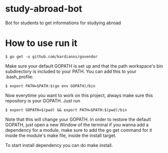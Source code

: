 # study-abroad-bot

Bot for students to get informations for studying abroad

# How to use run it

```console
$ go get -u github.com/kardianos/govendor
```
Make sure your default GOPATH is set up and that the path workspace's bin subdirectory is included to your PATH. You can add this to your .bash_profile:

```console
$ export PATH=$PATH:$(go env GOPATH)/bin
```

Now everytime you want to work on this project, always make sure this repository is your GOPATH. Just run

```console
$ export GOPATH=$(pwd) && export PATH=$PATH:$(pwd)/bin
```

Note that this will change your GOPATH. In order to restore the default GOPATH, just open a new Window of the terminal
if you wanna add a dependency for a module, make sure to add the go get command for it inside the module's make file, inside the install target.

To start install dependency you can do make install.


